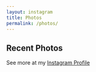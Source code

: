 ```yaml
---
layout: instagram
title: Photos
permalink: /photos/
---
```


## Recent Photos

See more at my [Instagram Profile](https://www.instagram.com/perryoncrack/)
